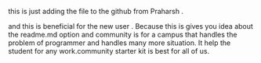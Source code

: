 this is just adding the file to the github from Praharsh .


and this is beneficial for the new user .
Because this is gives you idea about the readme.md option 
and community is for a campus that handles the problem of programmer and handles many more situation. It help the student for any work.community starter kit is best for all of us.
